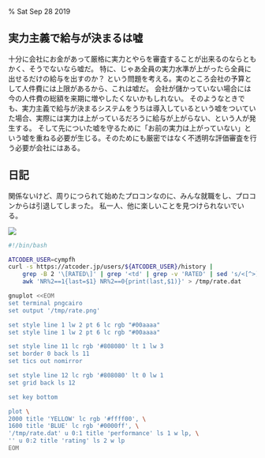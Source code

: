 % Sat Sep 28 2019

## 実力主義で給与が決まるは嘘

十分に会社にお金があって厳格に実力とやらを審査することが出来るのならともかく、そうでないなら嘘だ。
特に、じゃあ全員の実力水準が上がったら全員に出せるだけの給与を出すのか？ という問題を考える。実のところ会社の予算として人件費には上限があるから、これは嘘だ。
会社が儲かっていない場合には今の人件費の総額を来期に増やしたくないかもしれない。
そのようなときでも、実力主義で給与が決まるシステムをうちは導入しているという嘘をついていた場合、実際には実力は上がっているだろうに給与が上がらない、という人が発生する。
そして先についた嘘を守るために「お前の実力は上がっていない」という嘘を重ねる必要が生じる。そのためにも厳密ではなく不透明な評価審査を行う必要が会社にはある。

## 日記

関係ないけど、周りにつられて始めたプロコンなのに、みんな就職をし、プロコンからは引退してしまった。
私一人、他に楽しいことを見つけられないでいる。

![](https://i.imgur.com/YWRG7Yj.png)

```bash
#!/bin/bash

ATCODER_USER=cympfh
curl -s https://atcoder.jp/users/${ATCODER_USER}/history |
    grep -B 2 '\[RATED\]' | grep '<td' | grep -v 'RATED' | sed 's/<[^>]*>//g' | grep -o '[0-9][0-9]*' |
    awk 'NR%2==1{last=$1} NR%2==0{print(last,$1)}' > /tmp/rate.dat

gnuplot <<EOM
set terminal pngcairo
set output '/tmp/rate.png'

set style line 1 lw 2 pt 6 lc rgb "#00aaaa"
set style line 1 lw 2 pt 6 lc rgb "#00aaaa"

set style line 11 lc rgb '#808080' lt 1 lw 3
set border 0 back ls 11
set tics out nomirror

set style line 12 lc rgb '#808080' lt 0 lw 1
set grid back ls 12

set key bottom

plot \
2000 title 'YELLOW' lc rgb '#ffff00', \
1600 title 'BLUE' lc rgb '#0000ff', \
'/tmp/rate.dat' u 0:1 title 'performance' ls 1 w lp, \
'' u 0:2 title 'rating' ls 2 w lp
EOM
```

